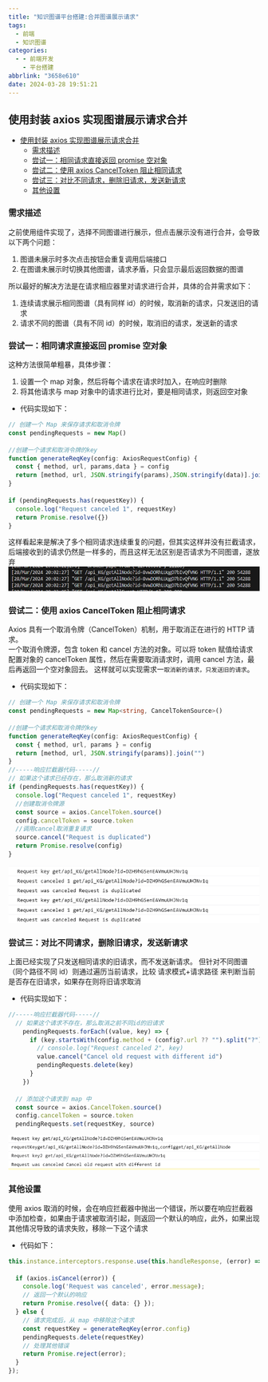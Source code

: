 ```yaml
---
title: "知识图谱平台搭建:合并图谱展示请求"
tags:
  - 前端
  - 知识图谱
categories:
  - - 前端开发
    - 平台搭建
abbrlink: "3658e610"
date: 2024-03-28 19:51:21
---
```


<!-- @format -->

## 使用封装 axios 实现图谱展示请求合并

- [使用封装 axios 实现图谱展示请求合并](#使用封装axios-实现图谱展示请求合并)
  - [需求描述](#需求描述)
  - [尝试一：相同请求直接返回 promise 空对象](#尝试一相同请求直接返回promise空对象)
  - [尝试二：使用 axios CancelToken 阻止相同请求](#尝试二使用axios-canceltoken-阻止相同请求)
  - [尝试三：对比不同请求，删除旧请求，发送新请求](#尝试三对比不同请求删除旧请求发送新请求)
  - [其他设置](#其他设置)
  <!--more-->

### 需求描述

之前使用组件实现了，选择不同图谱进行展示，但点击展示没有进行合并，会导致以下两个问题：

1. 图谱未展示时多次点击按钮会重复调用后端接口
2. 在图谱未展示时切换其他图谱，请求矛盾，只会显示最后返回数据的图谱

所以最好的解决方法是在请求相应器里对请求进行合并，具体的合并需求如下：

1. 连续请求展示相同图谱（具有同样 id）的时候，取消新的请求，只发送旧的请求
2. 请求不同的图谱（具有不同 id）的时候，取消旧的请求，发送新的请求

### 尝试一：相同请求直接返回 promise 空对象

这种方法很简单粗暴，具体步骤：

1. 设置一个 map 对象，然后将每个请求在请求时加入，在响应时删除
2. 将其他请求与 map 对象中的请求进行比对，要是相同请求，则返回空对象

- 代码实现如下：

```TypeScript
// 创建一个 Map 来保存请求和取消令牌
const pendingRequests = new Map()

//创建一个请求和取消令牌的key
function generateReqKey(config: AxiosRequestConfig) {
  const { method, url, params,data } = config
  return [method, url, JSON.stringify(params),JSON.stringify(data)].join("")
}

if (pendingRequests.has(requestKey)) {
  console.log("Request canceled 1", requestKey)
  return Promise.resolve({})
}
```

这样看起来是解决了多个相同请求连续重复的问题，但其实这样并没有拦截请求，后端接收到的请求仍然是一样多的，而且这样无法区别是否请求为不同图谱，遂放弃
![后端响应界面](../images/blog-2024-03-28-21-23-56.png)

### 尝试二：使用 axios CancelToken 阻止相同请求

Axios 具有一个取消令牌（CancelToken）机制，用于取消正在进行的 HTTP 请求。  
一个取消令牌源，包含 token 和 cancel 方法的对象。可以将 token 赋值给请求配置对象的 cancelToken 属性，然后在需要取消请求时，调用 cancel 方法，最后再返回一个空对象回去。
这样就可以实现需求一`取消新的请求，只发送旧的请求`。

- 代码实现如下：

```TypeScript
// 创建一个 Map 来保存请求和取消令牌
const pendingRequests = new Map<string, CancelTokenSource>()

//创建一个请求和取消令牌的key
function generateReqKey(config: AxiosRequestConfig) {
  const { method, url, params } = config
  return [method, url, JSON.stringify(params)].join("")
}
//-----响应拦截器代码-----//
// 如果这个请求已经存在，那么取消新的请求
if (pendingRequests.has(requestKey)) {
  console.log("Request canceled 1", requestKey)
  //创建取消令牌源
  const source = axios.CancelToken.source()
  config.cancelToken = source.token
  //调用cancel取消重复请求
  source.cancel("Request is duplicated")
  return Promise.resolve(config)
}
```

![实现截图](../images/blog-2024-03-28-21-19-39.png)

### 尝试三：对比不同请求，删除旧请求，发送新请求

上面已经实现了只发送相同请求的旧请求，而不发送新请求。
但针对不同图谱（同个路径不同 id）则通过遍历当前请求，比较 请求模式+请求路径 来判断当前是否存在旧请求，如果存在则将旧请求取消

- 代码实现如下：

```TypeScript
//-----响应拦截器代码-----//
  // 如果这个请求不存在，那么取消之前不同id的旧请求
    pendingRequests.forEach((value, key) => {
      if (key.startsWith(config.method + (config?.url ?? "").split("?")[0])) {
        // console.log("Request canceled 2", key)
        value.cancel("Cancel old request with different id")
        pendingRequests.delete(key)
      }
    })

  // 添加这个请求到 map 中
  const source = axios.CancelToken.source()
  config.cancelToken = source.token
  pendingRequests.set(requestKey, source)
```

![实现截图2](../images/blog-2024-03-28-21-18-30.png)

### 其他设置

使用 axios 取消的时候，会在响应拦截器中抛出一个错误，所以要在响应拦截器中添加检查，如果由于请求被取消引起，则返回一个默认的响应，此外，如果出现其他情况导致的请求失败，移除一下这个请求

- 代码如下：

```TypeScript
this.instance.interceptors.response.use(this.handleResponse, (error) => {

  if (axios.isCancel(error)) {
    console.log('Request was canceled', error.message);
    // 返回一个默认的响应
    return Promise.resolve({ data: {} });
  } else {
    // 请求完成后，从 map 中移除这个请求
    const requestKey = generateReqKey(error.config)
    pendingRequests.delete(requestKey)
    // 处理其他错误
    return Promise.reject(error);
  }
});
```
